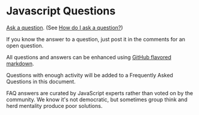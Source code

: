 Javascript Questions
====================

[Ask a question](https://github.com/learn-javascript-courses/javascript-questions/issues/new). (See [How do I ask a question?](https://github.com/learn-javascript-courses/javascript-questions/issues/1))

If you know the answer to a question, just post it in the comments for an open question.

All questions and answers can be enhanced using [GitHub flavored markdown](https://help.github.com/articles/github-flavored-markdown).

Questions with enough activity will be added to a Frequently Asked Questions in this document.

FAQ answers are curated by JavaScript experts rather than voted on by the community. We know it's not democratic, but sometimes group think and herd mentality produce poor solutions.

